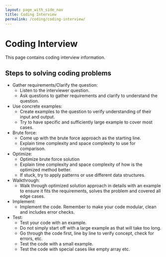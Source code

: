 ```yaml
---
layout: page_with_side_nav
title: Coding Interview
permalink: /coding/coding-interview/
---
```


# Coding Interview
This page contains coding interview information. 

## Steps to solving coding problems
- Gather requirements/Clarify the question: 
  - Listen to the interviewer question. 
  - Ask questions to gather requirements and clarify to understand the question.
- Use concrete examples: 
  - Create examples to the question to verify understanding of their input and output. 
  - Try to have specific and sufficiently large example to cover most cases.
- Brute force: 
  - Come up with the brute force approach as the starting line. 
  - Explain time complexity and space complexity to use for comparison.
- Optimize: 
  - Optimize brute force solution 
  - Explain time complexity and space complexity of how is the optimized method better.
  - If stuck, try to apply patterns or use different data structures.
- Walkthrough: 
  - Walk through optimized solution approach in details with an example to ensure it fits the requirements, solves the problem and covered all edge cases. 
- Implement: 
  - Implement the code. Remember to make your code modular, clean and includes error checks.
- Test: 
  - Test your code with an example. 
  - Do not simply start off with a large example as that will take too long. 
  - Go through the code first, line by line to verify concept, check for errors, etc.
  - Test the code with a small example.
  - Test the code with special cases like empty array etc.

